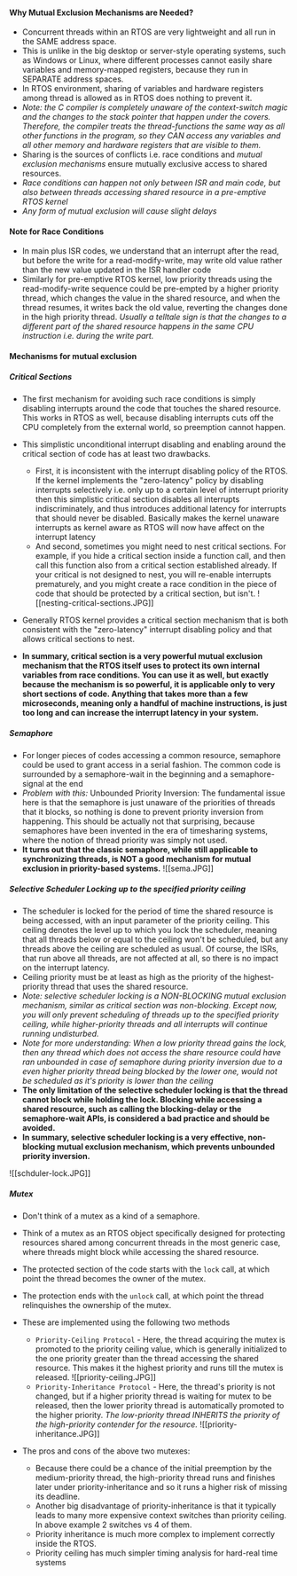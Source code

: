 #### Why Mutual Exclusion Mechanisms are Needed?
- Concurrent threads within an RTOS are very lightweight and all run in the SAME address space.
- This is unlike in the big desktop or server-style operating systems, such as Windows or Linux, where different processes cannot easily share variables and memory-mapped registers, because they run in SEPARATE address spaces.
- In RTOS environment, sharing of variables and hardware registers among thread is allowed as in RTOS does nothing to prevent it.
- *Note: the C compiler is completely unaware of the context-switch magic and the changes to the stack pointer that happen under the covers. Therefore, the compiler treats the thread-functions the same way as all other functions in the program, so they CAN access any variables and all other memory and hardware registers that are visible to them.*
- Sharing is the sources of conflicts i.e. race conditions and *mutual exclusion mechanisms* ensure mutually exclusive access to shared resources.
- *Race conditions can happen not only between ISR and main code, but also between threads accessing shared resource in a pre-emptive RTOS kernel*
- *Any form of mutual exclusion will cause slight delays*

#### Note for Race Conditions
- In main plus ISR codes, we understand that an interrupt after the read, but before the write for a read-modify-write, may write old value rather than the new value updated in the ISR handler code
- Similarly for pre-emptive RTOS kernel, low priority threads using the read-modify-write sequence could be pre-empted by a higher priority thread, which changes the value in the shared resource, and when the thread resumes, it writes back the old value, reverting the changes done in the high priority thread. *Usually a telltale sign is that the changes to a different part of the shared resource happens in the same CPU instruction i.e. during the write part.*

#### Mechanisms for mutual exclusion
##### Critical Sections
- The first mechanism for avoiding such race conditions is simply disabling interrupts around the code that touches the shared resource. This works in RTOS as well, because disabling interrupts cuts off the CPU completely from the external world, so preemption cannot happen. 
- This simplistic unconditional interrupt disabling and enabling around the critical section of code has at least two drawbacks.
	- First, it is inconsistent with the interrupt disabling policy of the RTOS. If the kernel implements the "zero-latency" policy by disabling interrupts selectively i.e. only up to a certain level of interrupt priority then this simplistic critical section disables all interrupts indiscriminately, and thus introduces additional latency for interrupts that should never be disabled. Basically makes the kernel unaware interrupts as kernel aware as RTOS will now have affect on the interrupt latency
	- And second, sometimes you might need to nest critical sections. For example, if you hide a critical section inside a function call, and then call this function also from a critical section established already. If your critical is not designed to nest, you will re-enable interrupts prematurely, and you might create a race condition in the piece of code that should be protected by a critical section, but isn't.
	  ![[nesting-critical-sections.JPG]]

- Generally RTOS kernel provides a critical section mechanism that is both consistent with the "zero-latency" interrupt disabling policy and that allows critical sections to nest.
- **In summary, critical section is a very powerful mutual exclusion mechanism that the RTOS itself uses to protect its own internal variables from race conditions. You can use it as well, but exactly because the mechanism is so powerful, it is applicable only to very short sections of code. Anything that takes more than a few microseconds, meaning only a handful of machine instructions, is just too long and can increase the interrupt latency in your system.**

##### Semaphore
- For longer pieces of codes accessing a common resource, semaphore could be used to grant access in a serial fashion. The common code is surrounded by a semaphore-wait in the beginning and a semaphore-signal at the end
- *Problem with this:*  Unbounded Priority Inversion: The fundamental issue here is that the semaphore is just unaware of the priorities of threads that it blocks, so nothing is done to prevent priority inversion from happening. This should be actually not that surprising, because semaphores have been invented in the era of timesharing systems, where the notion of thread priority was simply not used.
- **It turns out that the classic semaphore, while still applicable to synchronizing threads, is NOT a good mechanism for mutual exclusion in priority-based systems.**
![[sema.JPG]]


##### Selective Scheduler Locking up to the specified priority ceiling
- The scheduler is locked for the period of time the shared resource is being accessed, with an input parameter of the priority ceiling. This ceiling denotes the level up to which you lock the scheduler, meaning that all threads below or equal to the ceiling won't be scheduled, but any threads above the ceiling are scheduled as usual. Of course, the ISRs, that run above all threads, are not affected at all, so there is no impact on the interrupt latency.
- Ceiling priority must be at least as high as the priority of the highest-priority thread that uses the shared resource.
- *Note:  selective scheduler locking is a NON-BLOCKING mutual exclusion mechanism, similar as critical section was non-blocking. Except now, you will only prevent scheduling of threads up to the specified priority ceiling, while higher-priority threads and all interrupts will continue running undisturbed.*
- *Note for more understanding: When a low priority thread gains the lock, then any thread which does not access the share resource could have ran unbounded in case of semaphore during priority inversion due to a even higher priority thread being blocked by the lower one, would not be scheduled as it's priority is lower than the ceiling*
- **The only limitation of the selective scheduler locking is that the thread cannot block while holding the lock. Blocking while accessing a shared resource, such as calling the blocking-delay or the semaphore-wait APIs, is considered a bad practice and should be avoided.**
- **In summary, selective scheduler locking is a very effective, non-blocking mutual exclusion mechanism, which prevents unbounded priority inversion.**

![[schduler-lock.JPG]]

##### Mutex
- Don't think of a mutex as a kind of a semaphore.
- Think of a mutex as an RTOS object specifically designed for protecting resources shared among concurrent threads in the most generic case, where threads might block while accessing the shared resource.
- The protected section of the code starts with the `lock` call, at which point the thread becomes the owner of the mutex.
- The protection ends with the `unlock` call, at which point the thread relinquishes the ownership of the mutex.
- These are implemented using the following two methods
	- `Priority-Ceiling Protocol` - Here, the thread acquiring the mutex is promoted to the priority ceiling value, which is generally initialized to the one priority greater than the thread accessing the shared resource. This makes it the highest priority and runs till the mutex is released. 
![[priority-ceiling.JPG]]
	- `Priority-Inheritance Protocol` - Here, the thread's priority is not changed, but if a higher priority thread is waiting for mutex to be released, then the lower priority thread is automatically promoted to the higher priority. *The low-priority thread INHERITS the priority of the high-priority contender for the resource.*
![[priority-inheritance.JPG]]

- The pros and cons of the above two mutexes:
	-  Because there could be a chance of the initial preemption by the medium-priority thread, the high-priority thread runs and finishes later under priority-inheritance and so it runs a higher risk of missing its deadline.
	- Another big disadvantage of priority-inheritance is that it typically leads to many more expensive context switches than priority ceiling. In above example 2 switches vs 4 of them.
	- Priority inheritance is much more complex to implement correctly inside the RTOS.
	-  Priority ceiling has much simpler timing analysis for hard-real time systems